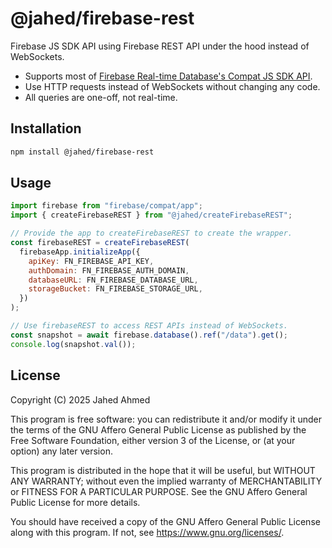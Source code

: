 # @jahed/firebase-rest

Firebase JS SDK API using Firebase REST API under the hood instead of WebSockets.

- Supports most of [Firebase Real-time Database's Compat JS SDK API](https://firebase.google.com/docs/reference/js/v8/firebase.database).
- Use HTTP requests instead of WebSockets without changing any code.
- All queries are one-off, not real-time.

## Installation

```sh
npm install @jahed/firebase-rest
```

## Usage

```js
import firebase from "firebase/compat/app";
import { createFirebaseREST } from "@jahed/createFirebaseREST";

// Provide the app to createFirebaseREST to create the wrapper.
const firebaseREST = createFirebaseREST(
  firebaseApp.initializeApp({
    apiKey: FN_FIREBASE_API_KEY,
    authDomain: FN_FIREBASE_AUTH_DOMAIN,
    databaseURL: FN_FIREBASE_DATABASE_URL,
    storageBucket: FN_FIREBASE_STORAGE_URL,
  })
);

// Use firebaseREST to access REST APIs instead of WebSockets.
const snapshot = await firebase.database().ref("/data").get();
console.log(snapshot.val());
```

## License

Copyright (C) 2025 Jahed Ahmed

This program is free software: you can redistribute it and/or modify
it under the terms of the GNU Affero General Public License as published by
the Free Software Foundation, either version 3 of the License, or
(at your option) any later version.

This program is distributed in the hope that it will be useful,
but WITHOUT ANY WARRANTY; without even the implied warranty of
MERCHANTABILITY or FITNESS FOR A PARTICULAR PURPOSE.  See the
GNU Affero General Public License for more details.

You should have received a copy of the GNU Affero General Public License
along with this program.  If not, see <https://www.gnu.org/licenses/>.

